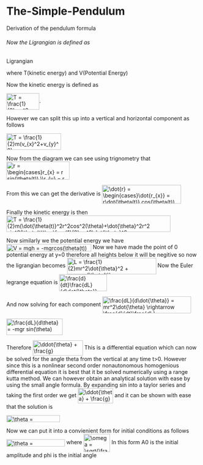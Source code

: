 # The-Simple-Pendulum

Derivation of the pendulum formula
<h6>Now the Ligrangian is defined as</h6>
<img src="http://www.sciweavers.org/tex2img.php?eq=L%20%3D%20T%20-%20V&bc=White&fc=Black&im=jpg&fs=12&ff=arev&edit=0" align="center" border="0" alt="Ligrangian" width="79" height="17" />

where T(kinetic energy) and V(Potential Energy)

Now the kinetic energy is defined as 

<img src="http://www.sciweavers.org/tex2img.php?eq=T%20%3D%20%5Cfrac%7B1%7D%7B2%7Dmv%5E2&bc=White&fc=Black&im=jpg&fs=12&ff=arev&edit=0" align="center" border="0" alt="T = \frac{1}{2}mv^2" width="86" height="43" />. 

However we can split this up into a vertical and horizontal component as follows

<img src="http://www.sciweavers.org/tex2img.php?eq=T%20%3D%20%5Cfrac%7B1%7D%7B2%7Dm%28v_%7Bx%7D%5E2%2Bv_%7By%7D%5E2%29&bc=White&fc=Black&im=jpg&fs=12&ff=arev&edit=0" align="center" border="0" alt="T = \frac{1}{2}m(v_{x}^2+v_{y}^2)" width="143" height="43" />

Now from the diagram we can see using trignometry that
<img src="http://www.sciweavers.org/tex2img.php?eq=r%20%3D%20%5Cbegin%7Bcases%7D%0Ar_%7Bx%7D%20%3D%20r%20sin%28%5Ctheta%28t%29%29%20%5C%5C%0Ar_%7By%7D%20%3D%20r%20cos%28%5Ctheta%28t%29%29%0A%5Cend%7Bcases%7D&bc=White&fc=Black&im=jpg&fs=12&ff=arev&edit=0" align="center" border="0" alt="r = \begin{cases}r_{x} = r sin(\theta(t)) \\r_{y} = r cos(\theta(t))\end{cases}" width="165" height="47" />

From this we can get the derivative is
<img src="http://www.sciweavers.org/tex2img.php?eq=%5Cdot%7Br%7D%20%3D%20%5Cbegin%7Bcases%7D%0A%5Cdot%7Br_%7Bx%7D%7D%20%3D%20r%5Cdot%7B%5Ctheta%28t%29%7D%20cos%28%5Ctheta%28t%29%29%20%5C%5C%0A%5Cdot%7Br_%7By%7D%7D%20%3D%20-r%5Cdot%7B%5Ctheta%28t%29%7D%20sin%28%5Ctheta%28t%29%29%0A%5Cend%7Bcases%7D%0A%0A&bc=White&fc=Black&im=jpg&fs=12&ff=arev&edit=0" align="center" border="0" alt="\dot{r} = \begin{cases}\dot{r_{x}} = r\dot{\theta(t)} cos(\theta(t)) \\\dot{r_{y}} = -r\dot{\theta(t)} sin(\theta(t))\end{cases}" width="207" height="49" />

Finally the kinetic energy is then
<img src="http://www.sciweavers.org/tex2img.php?eq=T%20%3D%20%5Cfrac%7B1%7D%7B2%7Dm%28%5Cdot%7B%5Ctheta%28t%29%7D%5E2r%5E2cos%5E2%28%5Ctheta%29%2B%5Cdot%7B%5Ctheta%7D%5E2r%5E2%20sin%5E2%28%5Ctheta%28t%29%29%29%20%3D%20%5Cfrac%7B1%7D%7B2%7Dmr%5E2%5Cdot%7B%5Ctheta%7D%5E2%0A%0A&bc=White&fc=Black&im=jpg&fs=12&ff=arev&edit=0" align="center" border="0" alt="T = \frac{1}{2}m(\dot{\theta(t)}^2r^2cos^2(\theta)+\dot{\theta}^2r^2 sin^2(\theta(t))) = \frac{1}{2}mr^2\dot{\theta}^2" width="429" height="43" />

Now similarly we the potential energy we have
<img src="http://www.sciweavers.org/tex2img.php?eq=V%20%3D%20mgh%20%3D%20-mgrcos%28%5Ctheta%28t%29%29&bc=White&fc=Black&im=jpg&fs=12&ff=arev&edit=0" align="center" border="0" alt="V = mgh = -mgrcos(\theta(t))" width="222" height="19" />
Now we have made the point of 0 potential energy at y=0 therefore all heights below it will be negitive
so now the ligrangian becomes
<img src="http://www.sciweavers.org/tex2img.php?eq=L%20%3D%20%5Cfrac%7B1%7D%7B2%7Dmr%5E2%5Cdot%7B%5Ctheta%7D%5E2%20%2B%20mgrcos%28%5Ctheta%28t%29%29&bc=White&fc=Black&im=jpg&fs=12&ff=arev&edit=0" align="center" border="0" alt="L = \frac{1}{2}mr^2\dot{\theta}^2 + mgrcos(\theta(t))" width="233" height="43" />
Now the Euler legrange equation is
<img src="http://www.sciweavers.org/tex2img.php?eq=%5Cfrac%7Bd%7D%7Bdt%7D%5Cfrac%7BdL%7D%7Bd%5Cdot%7B%5Ctheta%7D%7D-%5Cfrac%7BdL%7D%7Bd%5Ctheta%7D%20%3D%200&bc=White&fc=Black&im=jpg&fs=12&ff=arev&edit=0" align="center" border="0" alt="\frac{d}{dt}\frac{dL}{d\dot{\theta}}-\frac{dL}{d\theta} = 0" width="125" height="44" />

And now solving for each component
<img src="http://www.sciweavers.org/tex2img.php?eq=%5Cfrac%7BdL%7D%7Bd%5Cdot%7B%5Ctheta%7D%7D%20%3D%20mr%5E2%5Cdot%7B%5Ctheta%7D%20%5Crightarrow%20%5Cfrac%7Bd%7D%7Bdt%7D%5Cfrac%7BdL%7D%7Bd%5Cdot%7B%5Ctheta%7D%7D%20%3D%20mr%5E2%5Cddot%7B%5Ctheta%7D&bc=White&fc=Black&im=jpg&fs=12&ff=arev&edit=0" align="center" border="0" alt="\frac{dL}{d\dot{\theta}} = mr^2\dot{\theta} \rightarrow \frac{d}{dt}\frac{dL}{d\dot{\theta}} = mr^2\ddot{\theta}" width="232" height="44" />

<img src="http://www.sciweavers.org/tex2img.php?eq=%5Cfrac%7BdL%7D%7Bd%5Ctheta%7D%20%3D%20-mgr%20sin%28%5Ctheta%29&bc=White&fc=Black&im=jpg&fs=12&ff=arev&edit=0" align="center" border="0" alt="\frac{dL}{d\theta} = -mgr sin(\theta)" width="147" height="43" />

Therefore
<img src="http://www.sciweavers.org/tex2img.php?eq=%5Cddot%7B%5Ctheta%7D%20%2B%20%5Cfrac%7Bg%7D%7Br%7Dsin%28%5Ctheta%29%20%3D%200&bc=White&fc=Black&im=jpg&fs=12&ff=arev&edit=0" align="center" border="0" alt="\ddot{\theta} + \frac{g}{r}sin(\theta) = 0" width="131" height="40" />
This is a differential equation which can now be solved for the angle theta from the vertical at any time t>0. However since this is a nonlinear second order nonautonomous homogenious differential equation it is best that it be solved numerically using a range kutta method. We can however obtain an analytical solution with ease by using the small angle formula. By expanding sin into a taylor series and taking the first order we get
<img src="http://www.sciweavers.org/tex2img.php?eq=%5Cddot%7B%5Ctheta%7D%20%2B%20%5Cfrac%7Bg%7D%7Br%7D%5Ctheta%20%3D%200&bc=White&fc=Black&im=jpg&fs=12&ff=arev&edit=0" align="center" border="0" alt="\ddot{\theta} + \frac{g}{r}\theta = 0" width="92" height="40" />
and it can be shown with ease that the solution is

<img src="http://www.sciweavers.org/tex2img.php?eq=%5Ctheta%20%3D%20Ae%5E%7B%5Comega%20%5Cimath%7D%20%2B%20Be%5E%7B-%5Comega%20%5Cimath%7D&bc=White&fc=Black&im=jpg&fs=12&ff=arev&edit=0" align="center" border="0" alt="\theta = Ae^{\omega \imath} + Be^{-\omega \imath}" width="140" height="18" />

Now we can put it into a convienient form for initial conditions as follows
<img src="http://www.sciweavers.org/tex2img.php?eq=%5Ctheta%20%3D%20A_%7B0%7Dcos%28%5Comega%20t%20%2B%20%20%5Cphi%29%20&bc=White&fc=Black&im=jpg&fs=12&ff=arev&edit=0" align="center" border="0" alt="\theta = A_{0}cos(\omega t +  \phi) " width="153" height="19" /> where <img src="http://www.sciweavers.org/tex2img.php?eq=%5Comega%20%3D%20%5Csqrt%7B%5Cfrac%7Bg%7D%7Br%7D%7D&bc=White&fc=Black&im=jpg&fs=12&ff=arev&edit=0" align="center" border="0" alt="\omega = \sqrt{\frac{g}{r}}" width="69" height="47" />
In this form A0 is the initial amplitude and phi is the initial angle



